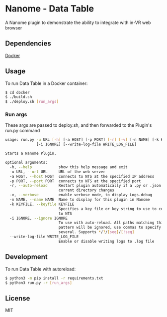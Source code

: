 # Nanome - Data Table

A Nanome plugin to demonstrate the ability to integrate with in-VR web browser

## Dependencies

[Docker](https://docs.docker.com/get-docker/)

## Usage

To run Data Table in a Docker container:

```sh
$ cd docker
$ ./build.sh
$ ./deploy.sh [run_args]
```

### Run args

These args are passed to deploy.sh, and then forwarded to the Plugin's run.py command

```sh
usage: run.py -u URL [-h] [-a HOST] [-p PORT] [-r] [-v] [-n NAME] [-k KEYFILE]
              [-i IGNORE] [--write-log-file WRITE_LOG_FILE]

Starts a Nanome Plugin.

optional arguments:
  -h, --help            show this help message and exit
  -u URL, --url URL     URL of the web server
  -a HOST, --host HOST  connects to NTS at the specified IP address
  -p PORT, --port PORT  connects to NTS at the specified port
  -r, --auto-reload     Restart plugin automatically if a .py or .json file in
                        current directory changes
  -v, --verbose         enable verbose mode, to display Logs.debug
  -n NAME, --name NAME  Name to display for this plugin in Nanome
  -k KEYFILE, --keyfile KEYFILE
                        Specifies a key file or key string to use to connect
                        to NTS
  -i IGNORE, --ignore IGNORE
                        To use with auto-reload. All paths matching this
                        pattern will be ignored, use commas to specify
                        several. Supports */?/[seq]/[!seq]
  --write-log-file WRITE_LOG_FILE
                        Enable or disable writing logs to .log file

```

## Development
To run Data Table with autoreload:

```sh
$ python3 -m pip install -r requirements.txt
$ python3 run.py -r [run_args]
```

## License

MIT
